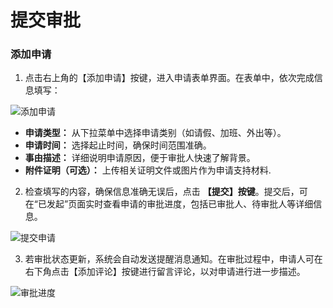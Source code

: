 # 提交审批

### 添加申请

1. 点击右上角的【添加申请】按键，进入申请表单界面。在表单中，依次完成信息填写：

![添加申请](https://via.placeholder.com/800x400.png)

- **申请类型：** 从下拉菜单中选择申请类别（如请假、加班、外出等）。
- **申请时间：** 选择起止时间，确保时间范围准确。
- **事由描述：** 详细说明申请原因，便于审批人快速了解背景。
- **附件证明（可选）：** 上传相关证明文件或图片作为申请支持材料.

2. 检查填写的内容，确保信息准确无误后，点击 **【提交】按键**。提交后，可在“已发起”页面实时查看申请的审批进度，包括已审批人、待审批人等详细信息。

![提交申请](https://via.placeholder.com/800x400.png)

3. 若审批状态更新，系统会自动发送提醒消息通知。在审批过程中，申请人可在右下角点击【添加评论】按键进行留言评论，以对申请进行进一步描述。

![审批进度](https://via.placeholder.com/800x400.png)
